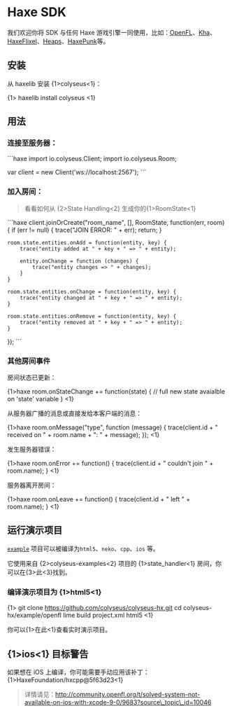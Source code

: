 # Haxe SDK

我们欢迎你将 SDK 与任何 Haxe 游戏引擎一同使用，比如：[OpenFL](https://www.openfl.org/)、[Kha](http://kha.tech/)、[HaxeFlixel](http://haxeflixel.com/)、[Heaps](https://heaps.io/)、[HaxePunk](http://haxepunk.com/)等。

## 安装

从 haxelib 安装 {1>colyseus<1}：

{1> haxelib install colyseus <1}

## 用法

### 连接至服务器：

\`\`\`haxe import io.colyseus.Client; import io.colyseus.Room;

var client = new Client('ws://localhost:2567'); \`\`\`

### 加入房间：

> 看看如何从 {2>State Handling<2} 生成你的{1>RoomState<1}

\`\`\`haxe client.joinOrCreate("room\_name", \[], RoomState, function(err, room) { if (err != null) { trace("JOIN ERROR: " + err); return; }

    room.state.entities.onAdd = function(entity, key) {
        trace("entity added at " + key + " => " + entity);

        entity.onChange = function (changes) {
            trace("entity changes => " + changes);
        }
    }

    room.state.entities.onChange = function(entity, key) {
        trace("entity changed at " + key + " => " + entity);
    }

    room.state.entities.onRemove = function(entity, key) {
        trace("entity removed at " + key + " => " + entity);
    }
}); \`\`\`

### 其他房间事件

房间状态已更新：

{1>haxe room.onStateChange += function(state) { // full new state avaialble on 'state' variable } <1}

从服务器广播的消息或直接发给本客户端的消息：

{1>haxe room.onMessage("type", function (message) { trace(client.id + " received on " + room.name + ": " + message); }); <1}

发生服务器错误：

{1>haxe room.onError += function() { trace(client.id + " couldn't join " + room.name); } <1}

服务器离开房间：

{1>haxe room.onLeave += function() { trace(client.id + " left " + room.name); } <1}

## 运行演示项目

[`example`](https://github.com/colyseus/colyseus-hx/blob/master/example/openfl) 项目可以被编译为`html5`、`neko`、`cpp`、`ios` 等。

它使用来自 {2>colyseus-examples<2} 项目的 {1>state\_handler<1} 房间，你可以在{3>此<3}找到。

### 编译演示项目为 {1>html5<1}

{1> git clone https://github.com/colyseus/colyseus-hx.git cd colyseus-hx/example/openfl lime build project.xml html5 <1}

你可以{1>在此<1}查看实时演示项目。


## {1>ios<1} 目标警告

如果想在 iOS 上编译，你可能需要手动应用该补丁：{1>HaxeFoundation/hxcpp@5f63d23<1}

> 详情请见：http://community.openfl.org/t/solved-system-not-available-on-ios-with-xcode-9-0/9683?source\_topic\_id=10046
